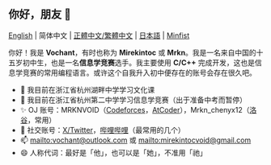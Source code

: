 ## 你好，朋友 👋

[English](README.md) | 简体中文 | [正體中文/繁體中文](README_zh_Hant.md) | [日本語](README_ja.md) | [Minfist](README_mf.md)

你好！我是 **Vochant**，有时也称为 **Mirekintoc** 或 **Mrkn**。我是一名来自中国的十五岁初中生，也是一名**信息学竞赛**选手。我主要使用 **C/C++** 完成开发，这也是信息学竞赛的常用编程语言。或许这个自我升入初中便存在的账号会存在很久吧。

- 🌱 我目前在浙江省杭州湖畔中学学习文化课
- 🥇 我目前在浙江省杭州第二中学学习信息学竞赛（出于准备中考而暂停）
- ✨ OJ 账号：MRKNVOID（[Codeforces](https://codeforces.com/profile/MRKNVOID)，[AtCoder](https://atcoder.jp/users/MRKNVOID)），Mrkn_chenyx12（[洛谷](https://www.luogu.com/user/556000)，常用）
- 📣 社交账号：[X/Twitter](https://x.com/mirekintoc)，[哔哩哔哩](https://space.bilibili.com/660602059)（最常用的几个）
- 📫 <mailto:vochant@outlook.com> 或 <mailto:mirekintocvoid@gmail.com>
- 😄 人称代词：最好是「他」，也可以是「她」，不准用「祂」
